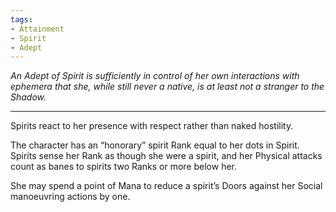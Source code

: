 ```yaml
---
tags:
- Attainment
- Spirit
- Adept
---
```


_An Adept of Spirit is sufficiently in control of her own interactions with ephemera that she, while still never a native, is at least not a stranger to the Shadow._

---

Spirits react to her presence with respect rather than naked hostility.

The character has an “honorary” spirit Rank equal to her dots in Spirit. Spirits sense her Rank as though she were a spirit, and her Physical attacks count as banes to spirits two Ranks or more below her.

She may spend a point of Mana to reduce a spirit’s Doors against her Social manoeuvring actions by one.